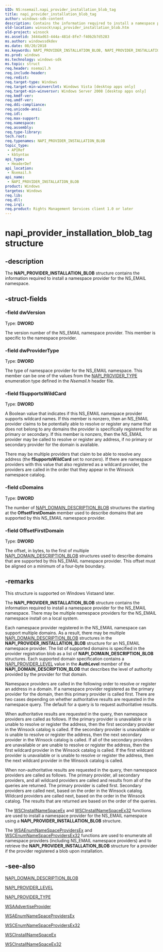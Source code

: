 ```yaml
---
UID: NS:nsemail.napi_provider_installation_blob_tag
title: napi_provider_installation_blob_tag
author: windows-sdk-content
description: Contains the information required to install a namespace provider for the NS_EMAIL namespace.
old-location: winsock\napi_provider_installation_blob.htm
old-project: winsock
ms.assetid: 3444ad63-444a-481d-8fe7-f40b2b7d5283
ms.author: windowssdkdev
ms.date: 08/20/2018
ms.keywords: NAPI_PROVIDER_INSTALLATION_BLOB, NAPI_PROVIDER_INSTALLATION_BLOB structure [Winsock], PNAPI_PROVIDER_INSTALLATION_BLOB, PNAPI_PROVIDER_INSTALLATION_BLOB structure pointer [Winsock], napi_provider_installation_blob_tag, nsemail/NAPI_PROVIDER_INSTALLATION_BLOB, nsemail/PNAPI_PROVIDER_INSTALLATION_BLOB, winsock.napi_provider_installation_blob
ms.prod: windows
ms.technology: windows-sdk
ms.topic: struct
req.header: nsemail.h
req.include-header: 
req.redist: 
req.target-type: Windows
req.target-min-winverclnt: Windows Vista [desktop apps only]
req.target-min-winversvr: Windows Server 2008 [desktop apps only]
req.kmdf-ver: 
req.umdf-ver: 
req.ddi-compliance: 
req.unicode-ansi: 
req.idl: 
req.max-support: 
req.namespace: 
req.assembly: 
req.type-library: 
tech.root: 
req.typenames: NAPI_PROVIDER_INSTALLATION_BLOB
topic_type:
 - APIRef
 - kbSyntax
api_type:
 - HeaderDef
api_location:
 - Nsemail.h
api_name:
 - NAPI_PROVIDER_INSTALLATION_BLOB
product: Windows
targetos: Windows
req.lib: 
req.dll: 
req.irql: 
req.product: Rights Management Services client 1.0 or later
---
```


# napi_provider_installation_blob_tag structure


## -description


The 
<b>NAPI_PROVIDER_INSTALLATION_BLOB</b> structure contains the information required to install a namespace provider for the NS_EMAIL namespace.


## -struct-fields




### -field dwVersion

Type: <b>DWORD</b>

The version number of the NS_EMAIL namespace provider. This member is specific to the namespace provider.


### -field dwProviderType

Type: <b>DWORD</b>

The type of namespace provider for the NS_EMAIL namespace. This member can be one of the values from the <a href="https://msdn.microsoft.com/0d845cc5-a84a-43fe-b9e7-d1a9153bae73">NAPI_PROVIDER_TYPE</a> enumeration type defined in the <i>Nsemail.h</i> header file. 


### -field fSupportsWildCard

Type: <b>DWORD</b>

A Boolean value that indicates if this NS_EMAIL namespace provider supports wildcard names. If this member is nonzero, then an NS_EMAIL provider claims to be potentially able to resolve or register any name that does not belong to any domains the provider is specifically registered for as primary or secondary. If this member is nonzero, then the NS_EMAIL provider may be called to resolve or register any address, if  no primary or secondary provider for the domain is available. 

There may be multiple providers that claim to be able to resolve any address (the <b>fSupportsWildCard</b> set to nonzero). If there are namespace providers with this value that also registered as a wildcard provider, the providers are called in the order that they appear in the Winsock namespace catalog.


### -field cDomains

Type: <b>DWORD</b>

The number of <a href="https://msdn.microsoft.com/543aa20c-eec2-4177-87ed-ba9c91251010">NAPI_DOMAIN_DESCRIPTION_BLOB</a> structures the starting at the <b>OffsetFirstDomain</b> member used to describe domains that are supported by this NS_EMAIL namespace provider.


### -field OffsetFirstDomain

Type: <b>DWORD</b>

The offset,  in bytes, to the first of multiple <a href="https://msdn.microsoft.com/543aa20c-eec2-4177-87ed-ba9c91251010">NAPI_DOMAIN_DESCRIPTION_BLOB</a> structures used to describe domains that are supported by this NS_EMAIL namespace provider. This offset must be aligned on a minimum of a four-byte boundary.


## -remarks



This structure is supported on Windows Vistaand later.

The 
<b>NAPI_PROVIDER_INSTALLATION_BLOB</b> structure contains the information required to install a namespace provider for the NS_EMAIL namespace. There may be multiple namespace providers for the NS_EMAIL namespace install on a local system.

Each namespace provider registered in the NS_EMAIL namespace can support multiple domains. As a result, there may be multiple <a href="https://msdn.microsoft.com/543aa20c-eec2-4177-87ed-ba9c91251010">NAPI_DOMAIN_DESCRIPTION_BLOB</a> structures in the <b>NAPI_PROVIDER_INSTALLATION_BLOB</b> structure for an NS_EMAIL namespace provider. The list of supported domains is specified in the provider registration blob as a list of <b>NAPI_DOMAIN_DESCRIPTION_BLOB</b> structures. Each supported domain specification contains a <a href="https://msdn.microsoft.com/70b5fcde-657b-4f27-b55b-5f5ac3373344">NAPI_PROVIDER_LEVEL</a> value in the <b>AuthLevel</b> member of the <b>NAPI_DOMAIN_DESCRIPTION_BLOB</b> that describes the level of authority provided by the provider for that domain. 

Namespace providers are called in the following order to resolve or register an address in a domain. If a namespace provider registered as the primary provider for the domain, then this primary provider is called first. There are two cases depending on whether authoritative results are requested in the namespace query. The default for a query is to request authoritative results.

 When authoritative results are requested in the query, then namespace providers are called as follows. If the primary provider is unavailable or is unable to resolve or register the address, then the first  secondary provider in the Winsock catalog is called. If the secondary provider is unavailable or is unable to resolve or register the address, then the next secondary provider in the Winsock catalog is called. If all of the secondary providers are unavailable or are unable to resolve or register the address, then the first wildcard provider in the Winsock catalog is called. If the first wildcard provider is unavailable or is unable to resolve or register the address, then the next wildcard provider in the Winsock catalog is called.

 When non-authoritative results are requested in the query, then namespace providers are called as follows. The primary provider, all secondary providers, and all wildcard providers are called and results from all of the queries are returned.  The primary provider is called first. Secondary providers are called next, based on the order in the Winsock catalog. Wildcard providers are called next, based on the order in the Winsock catalog. The results that are returned are based on the order of the queries.

The <a href="https://msdn.microsoft.com/13dde602-c958-4312-a16f-a393dd6fb829">WSCInstallNameSpaceEx</a> and <a href="https://msdn.microsoft.com/222ebfcc-8854-4224-b464-28098c84b750">WSCInstallNameSpaceEx32</a> functions are used to install a namespace provider for the NS_EMAIL namespace using a <b>NAPI_PROVIDER_INSTALLATION_BLOB</b> structure.  

The <a href="https://msdn.microsoft.com/34bc96aa-63f7-4ab8-9376-6f4b979225ca">WSAEnumNameSpaceProvidersEx</a> and <a href="https://msdn.microsoft.com/544120b2-7575-4deb-8429-2bd4582eceef">WSCEnumNameSpaceProvidersEx32</a> functions are used to enumerate all namespace providers (including NS_EMAIL namespace providers) and to retrieve the <b>NAPI_PROVIDER_INSTALLATION_BLOB</b> structure for  a provider if the provider registered a blob upon installation.




## -see-also




<a href="https://msdn.microsoft.com/543aa20c-eec2-4177-87ed-ba9c91251010">NAPI_DOMAIN_DESCRIPTION_BLOB</a>



<a href="https://msdn.microsoft.com/70b5fcde-657b-4f27-b55b-5f5ac3373344">NAPI_PROVIDER_LEVEL</a>



<a href="https://msdn.microsoft.com/0d845cc5-a84a-43fe-b9e7-d1a9153bae73">NAPI_PROVIDER_TYPE</a>



<a href="https://msdn.microsoft.com/574ebfa4-d7f2-43c2-b1ec-35ce3db9151f">WSAAdvertiseProvider</a>



<a href="https://msdn.microsoft.com/34bc96aa-63f7-4ab8-9376-6f4b979225ca">WSAEnumNameSpaceProvidersEx</a>



<a href="https://msdn.microsoft.com/544120b2-7575-4deb-8429-2bd4582eceef">WSCEnumNameSpaceProvidersEx32</a>



<a href="https://msdn.microsoft.com/13dde602-c958-4312-a16f-a393dd6fb829">WSCInstallNameSpaceEx</a>



<a href="https://msdn.microsoft.com/222ebfcc-8854-4224-b464-28098c84b750">WSCInstallNameSpaceEx32</a>
 

 

